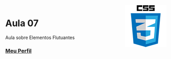 <img align="right" src="../../../img/css.png" width="130"/>

# Aula 07

Aula sobre Elementos Flutuantes


### [Meu Perfil](http://phstefen.github.io/)